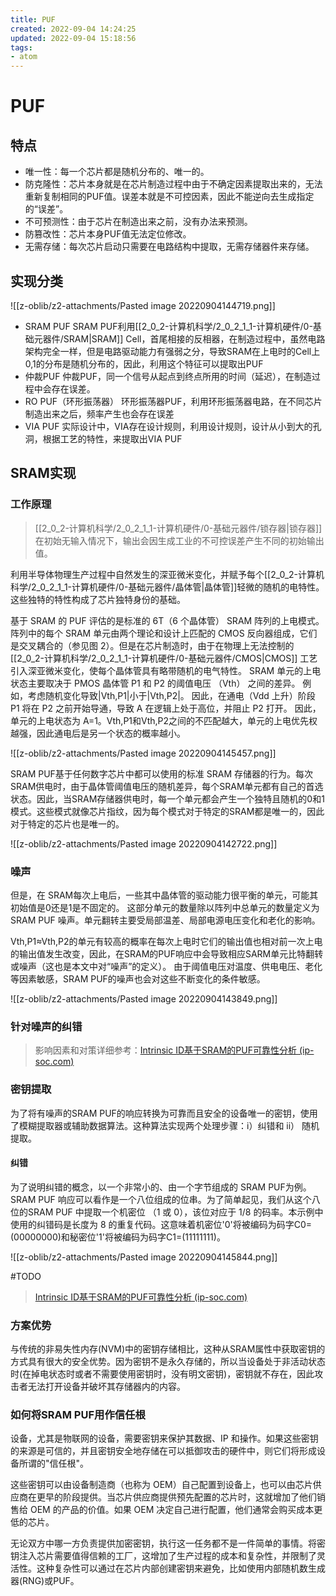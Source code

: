 ```yaml
---
title: PUF
created: 2022-09-04 14:24:25
updated: 2022-09-04 15:18:56
tags: 
- atom
---
```

# PUF

## 特点

- 唯一性：每一个芯片都是随机分布的、唯一的。
- 防克隆性：芯片本身就是在芯片制造过程中由于不确定因素提取出来的，无法重新复制相同的PUF值。误差本就是不可控因素，因此不能逆向去生成指定的“误差”。
- 不可预测性：由于芯片在制造出来之前，没有办法来预测。
- 防篡改性：芯片本身PUF值无法定位修改。
- 无需存储：每次芯片启动只需要在电路结构中提取，无需存储器件来存储。

## 实现分类

![[z-oblib/z2-attachments/Pasted image 20220904144719.png]]

- SRAM PUF
	SRAM PUF利用[[2_0_2-计算机科学/2_0_2_1_1-计算机硬件/0-基础元器件/SRAM|SRAM]] Cell，首尾相接的反相器，在制造过程中，虽然电路架构完全一样，但是电路驱动能力有强弱之分，导致SRAM在上电时的Cell上0,1的分布是随机分布的，因此，利用这个特征可以提取出PUF
- 仲裁PUF
	仲裁PUF，同一个信号从起点到终点所用的时间（延迟），在制造过程中会存在误差。
- RO PUF（环形振荡器）
	环形振荡器PUF，利用环形振荡器电路，在不同芯片制造出来之后，频率产生也会存在误差
- VIA PUF
	实际设计中，VIA存在设计规则，利用设计规则，设计从小到大的孔洞，根据工艺的特性，来提取出VIA PUF

## SRAM实现

### 工作原理

> [[2_0_2-计算机科学/2_0_2_1_1-计算机硬件/0-基础元器件/锁存器|锁存器]]在初始无输入情况下，输出会因生成工业的不可控误差产生不同的初始输出值。

利用半导体物理生产过程中自然发生的深亚微米变化，并赋予每个[[2_0_2-计算机科学/2_0_2_1_1-计算机硬件/0-基础元器件/晶体管|晶体管]]轻微的随机的电特性。这些独特的特性构成了芯片独特身份的基础。

基于 SRAM 的 PUF 评估的是标准的 6T（6 个晶体管） SRAM 阵列的上电模式。阵列中的每个 SRAM 单元由两个理论和设计上匹配的 CMOS 反向器组成，它们是交叉耦合的（参见图 2）。但是在芯片制造时，由于在物理上无法控制的[[2_0_2-计算机科学/2_0_2_1_1-计算机硬件/0-基础元器件/CMOS|CMOS]] 工艺引入深亚微米变化，使每个晶体管具有略带随机的电气特性。 SRAM 单元的上电状态主要取决于 PMOS 晶体管 P1 和 P2 的阈值电压 （Vth） 之间的差异。 例如，考虑随机变化导致|Vth,P1|小于|Vth,P2|。 因此，在通电（Vdd 上升）阶段 P1 将在 P2 之前开始导通，导致 A 在逻辑上处于高位，并阻止 P2 打开。 因此，单元的上电状态为 A=1。Vth,P1和Vth,P2之间的不匹配越大，单元的上电优先权越强，因此通电后是另一个状态的概率越小。

![[z-oblib/z2-attachments/Pasted image 20220904145457.png]]

SRAM PUF基于任何数字芯片中都可以使用的标准 SRAM 存储器的行为。每次SRAM供电时，由于晶体管阈值电压的随机差异，每个SRAM单元都有自己的首选状态。因此，当SRAM存储器供电时，每一个单元都会产生一个独特且随机的0和1模式。这些模式就像芯片指纹，因为每个模式对于特定的SRAM都是唯一的，因此对于特定的芯片也是唯一的。


![[z-oblib/z2-attachments/Pasted image 20220904142722.png]]

### 噪声

但是，在 SRAM每次上电后，一些其中晶体管的驱动能力很平衡的单元，可能其初始值是0还是1是不固定的。 这部分单元的数量除以阵列中总单元的数量定义为 SRAM PUF 噪声。单元翻转主要受局部温差、局部电源电压变化和老化的影响。

Vth,P1≈Vth,P2的单元有较高的概率在每次上电时它们的输出值也相对前一次上电的输出值发生改变，因此，在SRAM的PUF响应中会导致相应SARM单元比特翻转或噪声（这也是本文中对“噪声”的定义）。 由于阈值电压对温度、供电电压、老化等因素敏感，SRAM PUF的噪声也会对这些不断变化的条件敏感。 



![[z-oblib/z2-attachments/Pasted image 20220904143849.png]]

### 针对噪声的纠错

> 影响因素和对策详细参考：[Intrinsic ID基于SRAM的PUF可靠性分析 (ip-soc.com)](https://www.ip-soc.com/jishu/36.html)

### 密钥提取

为了将有噪声的SRAM PUF的响应转换为可靠而且安全的设备唯一的密钥，使用了模糊提取器或辅助数据算法。这种算法实现两个处理步骤：i）纠错和 ii） 随机提取。

#### 纠错

为了说明纠错的概念，以一个非常小的、由一个字节组成的 SRAM PUF为例。SRAM PUF 响应可以看作是一个八位组成的位串。为了简单起见，我们从这个八位的SRAM PUF 中提取一个机密位 （1 或 0），该位对应于 1/8 的码率。本示例中使用的纠错码是长度为 8 的重复代码。这意味着机密位'0'将被编码为码字C0=(00000000)和秘密位'1'将被编码为码字C1=(11111111)。

![[z-oblib/z2-attachments/Pasted image 20220904145844.png]]

#TODO 

> [Intrinsic ID基于SRAM的PUF可靠性分析 (ip-soc.com)](https://www.ip-soc.com/jishu/36.html)



### 方案优势

与传统的非易失性内存(NVM)中的密钥存储相比，这种从SRAM属性中获取密钥的方式具有很大的安全优势。因为密钥不是永久存储的，所以当设备处于非活动状态时(在掉电状态时或者不需要使用密钥时，没有明文密钥)，密钥就不存在，因此攻击者无法打开设备并破坏其存储器内的内容。

### 如何将SRAM PUF用作信任根

设备，尤其是物联网的设备，需要密钥来保护其数据、IP 和操作。如果这些密钥的来源是可信的，并且密钥安全地存储在可以抵御攻击的硬件中，则它们将形成设备所谓的"信任根"。

这些密钥可以由设备制造商（也称为 OEM）自己配置到设备上，也可以由芯片供应商在更早的阶段提供。当芯片供应商提供预先配置的芯片时，这就增加了他们销售给 OEM 的产品的价值。如果 OEM 决定自己进行配置，他们通常会购买成本更低的芯片。

无论双方中哪一方负责提供加密密钥，执行这一任务都不是一件简单的事情。将密钥注入芯片需要值得信赖的工厂，这增加了生产过程的成本和复杂性，并限制了灵活性。这种复杂性可以通过在芯片内部创建密钥来避免，比如使用内部随机数生成器(RNG)或PUF。

